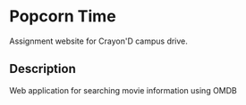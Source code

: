 # Popcorn Time
Assignment website for Crayon'D campus drive.

## Description

Web application for searching movie information using OMDB


